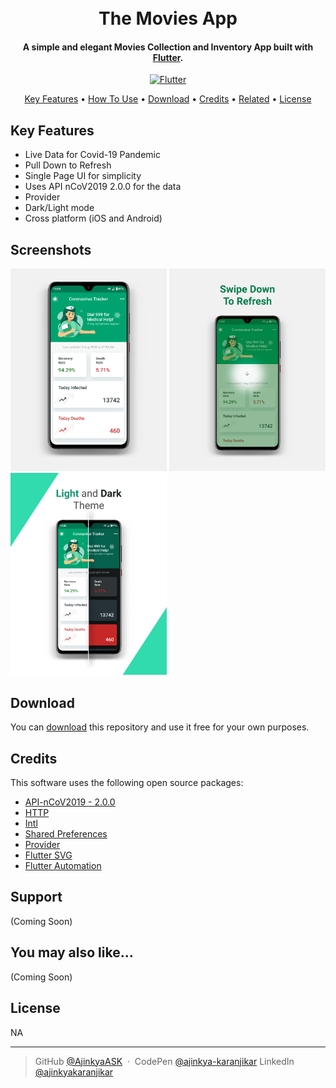 <h1 align="center">
  <br>
  The Movies App
  <br>
</h1>

<h4 align="center">A simple and elegant Movies Collection and Inventory App built with <a href="https://flutter.dev/" target="_blank">Flutter</a>.</h4>

<p align="center">
  <a href="https://github.com/AjinkyaASK/themoviesapp">
    <img src="https://www.vectorlogo.zone/logos/flutterio/flutterio-icon.svg"
         alt="Flutter">
  </a>
</p>

<p align="center">
  <a href="#key-features">Key Features</a> •
  <a href="#how-to-use">How To Use</a> •
  <a href="#download">Download</a> •
  <a href="#credits">Credits</a> •
  <a href="#related">Related</a> •
  <a href="#license">License</a>
</p>

## Key Features

* Live Data for Covid-19 Pandemic
* Pull Down to Refresh
* Single Page UI for simplicity
* Uses API nCoV2019 2.0.0 for the data
* Provider
* Dark/Light mode
* Cross platform (iOS and Android)

## Screenshots

<img src="https://raw.githubusercontent.com/AjinkyaASK/covid19_tracker_restapi/master/screenshots/1.png" width='250px'
         alt="Screenshots">
<img src="https://raw.githubusercontent.com/AjinkyaASK/covid19_tracker_restapi/master/screenshots/2.png" width='250px'
         alt="Screenshots">
<img src="https://raw.githubusercontent.com/AjinkyaASK/covid19_tracker_restapi/master/screenshots/3.png" width='250px'
         alt="Screenshots">

## Download

You can [download](https://github.com/AjinkyaASK/covid19_tracker_restapi/) this repository and use it free for your own purposes.

## Credits

This software uses the following open source packages:

- [API-nCoV2019 - 2.0.0](https://www.nubentos.com/covid-19-information/)
- [HTTP](https://pub.dev/packages/http)
- [Intl](https://pub.dev/packages/intl)
- [Shared Preferences](https://pub.dev/packages/shared_preferences)
- [Provider](https://pub.dev/packages/provider)
- [Flutter SVG](https://pub.dev/packages/flutter_svg)
- [Flutter Automation](https://pub.dev/packages/flutter_automation)

## Support

(Coming Soon)

## You may also like...

(Coming Soon)

## License

NA

---

> GitHub [@AjinkyaASK](https://github.com/AjinkyaASK) &nbsp;&middot;&nbsp;
> CodePen [@ajinkya-karanjikar](https://codepen.io/ajinkya-karanjikar)
> LinkedIn [@ajinkyakaranjikar](https://in.linkedin.com/in/ajinkyakaranjikar)


